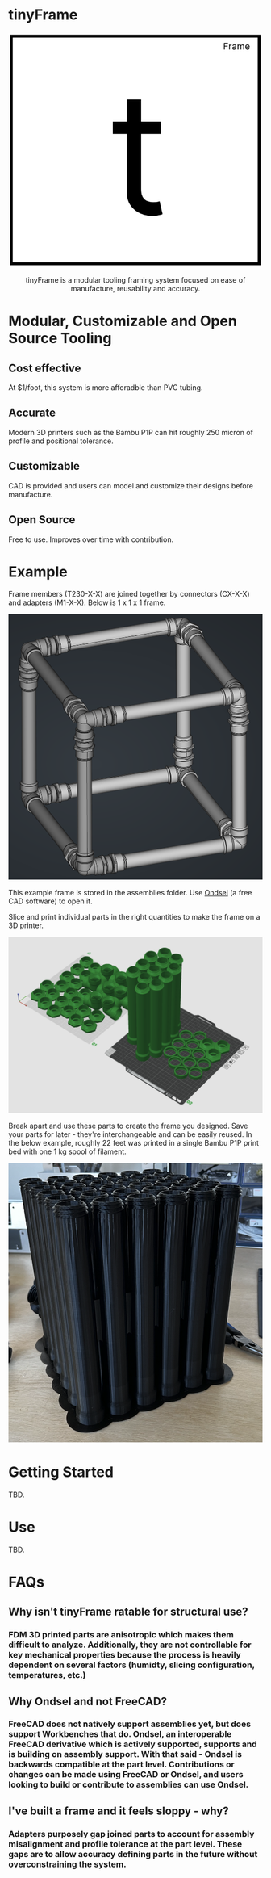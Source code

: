 # tinyFrame

<div align="center">

![logo](/repodata/logo.png)

tinyFrame is a modular tooling framing system focused on ease of manufacture, reusability and accuracy.
</div>

# Modular, Customizable and Open Source Tooling
## Cost effective
At $1/foot, this system is more afforadble than PVC tubing.
## Accurate
Modern 3D printers such as the Bambu P1P can hit roughly 250 micron of profile and positional tolerance.
## Customizable
CAD is provided and users can model and customize their designs before manufacture.
## Open Source
Free to use. Improves over time with contribution.

# Example
Frame members (T230-X-X) are joined together by connectors (CX-X-X) and adapters (M1-X-X). Below is 1 x 1 x 1 frame.

![1](/repodata/SS1.png)


This example frame is stored in the assemblies folder. Use [Ondsel](www.ondsel.com) (a free CAD software) to open it.

Slice and print individual parts in the right quantities to make the frame on a 3D printer.

![sample frame](/repodata/SS2.png)

Break apart and use these parts to create the frame you designed. Save your parts for later - they're interchangeable and can be easily reused. In the below example, roughly 22 feet was printed in a single Bambu P1P print bed with one 1 kg spool of filament.

![printed parts](/repodata/SS3.png)

# Getting Started
TBD.
# Use
TBD.

# FAQs
## Why isn't tinyFrame ratable for structural use?
### FDM 3D printed parts are anisotropic which makes them difficult to analyze. Additionally, they are not controllable for key mechanical properties because the process is heavily dependent on several factors (humidty, slicing configuration, temperatures, etc.)

## Why Ondsel and not FreeCAD?
### FreeCAD does not natively support assemblies yet, but does support Workbenches that do. Ondsel, an interoperable FreeCAD derivative which is actively supported, supports and is building on assembly support. With that said - Ondsel is backwards compatible at the part level. Contributions or changes can be made using FreeCAD or Ondsel, and users looking to build or contribute to assemblies can use Ondsel.

## I've built a frame and it feels sloppy - why?
### Adapters purposely gap joined parts to account for assembly misalignment and profile tolerance at the part level. These gaps are to allow accuracy defining parts in the future without overconstraining the system.
